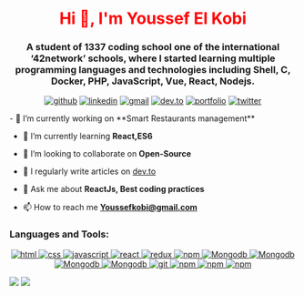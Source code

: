 <h1 align="center" style="color: red" >Hi 👋, I'm Youssef El Kobi</h1>
<h3 align="center">A student of 1337 coding school one of the international ‘42network’ schools, where I started learning multiple programming languages and technologies including Shell, C, Docker, PHP, JavaScript, Vue, React, Nodejs.</h3>

<p dir="auto" align="center">
    <a href="https://github.com/Youssef-kobi"><img src="https://camo.githubusercontent.com/503ebdcea35758fab52b522b6286fc3665be9ac371a3275cd79ee047a8b45627/68747470733a2f2f696d672e736869656c64732e696f2f62616467652f4769744875622d3030303030303f7374796c653d666f722d7468652d6261646765266c6f676f3d476974487562266c6f676f436f6c6f723d7768697465" alt="github" data-canonical-src="https://img.shields.io/badge/GitHub-000000?style=for-the-badge&amp;logo=GitHub&amp;logoColor=white" style="max-width: 100%;"></a> <a href="https://www.linkedin.com/in/youssef-el-kobi-7b5010211" rel="nofollow"><img src="https://camo.githubusercontent.com/269037ff67eb4a9774f2f9462aca436e5a09e80ccf6991702ccfd37eb773f8a4/68747470733a2f2f696d672e736869656c64732e696f2f62616467652f4c696e6b6564696e2d3065373661383f7374796c653d666f722d7468652d6261646765266c6f676f3d4c696e6b6564696e266c6f676f436f6c6f723d7768697465" alt="linkedin" data-canonical-src="https://img.shields.io/badge/Linkedin-0e76a8?style=for-the-badge&amp;logo=Linkedin&amp;logoColor=white" style="max-width: 100%;"></a> <a href="mailto:youssefkobi@gmail.com"><img src="https://camo.githubusercontent.com/ea8fe6f5315428a5d9f88080c26968425b7f69860d897aa58078f50d9bfb033b/68747470733a2f2f696d672e736869656c64732e696f2f62616467652f476d61696c2d6666303030303f7374796c653d666f722d7468652d6261646765266c6f676f3d476d61696c266c6f676f436f6c6f723d7768697465" alt="gmail" data-canonical-src="https://img.shields.io/badge/Gmail-ff0000?style=for-the-badge&amp;logo=Gmail&amp;logoColor=white" style="max-width: 100%;"></a> <a href="https://dev.to/youssefkobi" rel="nofollow"><img src="https://camo.githubusercontent.com/2260d096940ea9244c51ac47a7079d4b9d1e60c7df7da17e7df7806b73193865/68747470733a2f2f696d672e736869656c64732e696f2f62616467652f4465762e746f2d3030303030303f7374796c653d666f722d7468652d6261646765266c6f676f3d4465762e746f266c6f676f436f6c6f723d7768697465" alt="dev.to" data-canonical-src="https://img.shields.io/badge/Dev.to-000000?style=for-the-badge&amp;logo=Dev.to&amp;logoColor=white" style="max-width: 100%;"></a> <a href="https://vercel.app/" rel="nofollow"><img src="https://camo.githubusercontent.com/11ebe63f854a19e9867bac1827ab118590ceb215581e4d4f29776278d089b76b/68747470733a2f2f696d672e736869656c64732e696f2f62616467652f506f7274666f6c696f2d3464316137663f7374796c653d666f722d7468652d6261646765266c6f676f3d506f7274666f6c696f266c6f676f436f6c6f723d7768697465" alt="portfolio" data-canonical-src="https://img.shields.io/badge/Portfolio-4d1a7f?style=for-the-badge&amp;logo=Portfolio&amp;logoColor=white" style="max-width: 100%;"></a> <a href="https://twitter.com/YoussefElKobi" rel="nofollow"><img src="https://camo.githubusercontent.com/d4a206297cb79f1e660b8c739f0922b9e9ed6172e97f1aedf5c17d320f46afa5/68747470733a2f2f696d672e736869656c64732e696f2f62616467652f547769747465722d3144413146323f7374796c653d666f722d7468652d6261646765266c6f676f3d54776974746572266c6f676f436f6c6f723d7768697465" alt="twitter" data-canonical-src="https://img.shields.io/badge/Twitter-1DA1F2?style=for-the-badge&amp;logo=Twitter&amp;logoColor=white" style="max-width: 100%;"></a></p>
- 🔭 I’m currently working on **Smart Restaurants management**

- 🌱 I’m currently learning **React,ES6**

- 👯 I’m looking to collaborate on **Open-Source**

- 📝 I regularly write articles on [dev.to](dev.to)

- 💬 Ask me about **ReactJs, Best coding practices**

- 📫 How to reach me **Youssefkobi@gmail.com**

<h3 align="left">Languages and Tools:</h3>
<p dir="auto" align="center">
    <a target="_blank" rel="noopener noreferrer nofollow" href="https://camo.githubusercontent.com/18fdfe68e14045b5a8b154d5d1a4a1e7d505664ec9399268d174fa05569a2519/68747470733a2f2f696d672e736869656c64732e696f2f62616467652f48746d6c2d7265643f7374796c653d666f722d7468652d6261646765266c6f676f3d48746d6c35266c6f676f436f6c6f723d7768697465"><img src="https://camo.githubusercontent.com/18fdfe68e14045b5a8b154d5d1a4a1e7d505664ec9399268d174fa05569a2519/68747470733a2f2f696d672e736869656c64732e696f2f62616467652f48746d6c2d7265643f7374796c653d666f722d7468652d6261646765266c6f676f3d48746d6c35266c6f676f436f6c6f723d7768697465" alt="html" data-canonical-src="https://img.shields.io/badge/Html-red?style=for-the-badge&amp;logo=Html5&amp;logoColor=white" style="max-width: 100%;">
    </a>
    <a target="_blank" rel="noopener noreferrer nofollow" href="https://camo.githubusercontent.com/b68c4095ed197fa875706c8fb5f70131a112cd62be1018c41cf153eb627cd6dc/68747470733a2f2f696d672e736869656c64732e696f2f62616467652f4373732d626c75653f7374796c653d666f722d7468652d6261646765266c6f676f3d43737333266c6f676f436f6c6f723d7768697465"><img src="https://camo.githubusercontent.com/b68c4095ed197fa875706c8fb5f70131a112cd62be1018c41cf153eb627cd6dc/68747470733a2f2f696d672e736869656c64732e696f2f62616467652f4373732d626c75653f7374796c653d666f722d7468652d6261646765266c6f676f3d43737333266c6f676f436f6c6f723d7768697465" alt="css" data-canonical-src="https://img.shields.io/badge/Css-blue?style=for-the-badge&amp;logo=Css3&amp;logoColor=white" style="max-width: 100%;">
    </a>
    <a target="_blank" rel="noopener noreferrer nofollow" href="https://camo.githubusercontent.com/7c69ef6dbda142ac96462724bb207a2c335b8bc9845fe14130d7ba4336f8fe7d/68747470733a2f2f696d672e736869656c64732e696f2f62616467652f4a6176617363726970742d79656c6c6f773f7374796c653d666f722d7468652d6261646765266c6f676f3d4a617661736372697074266c6f676f436f6c6f723d626c61636b"><img src="https://camo.githubusercontent.com/7c69ef6dbda142ac96462724bb207a2c335b8bc9845fe14130d7ba4336f8fe7d/68747470733a2f2f696d672e736869656c64732e696f2f62616467652f4a6176617363726970742d79656c6c6f773f7374796c653d666f722d7468652d6261646765266c6f676f3d4a617661736372697074266c6f676f436f6c6f723d626c61636b" alt="javascript" data-canonical-src="https://img.shields.io/badge/Javascript-yellow?style=for-the-badge&amp;logo=Javascript&amp;logoColor=black" style="max-width: 100%;">
    </a>
    <a target="_blank" rel="noopener noreferrer nofollow" href="https://camo.githubusercontent.com/a89d5992a1885a1fe4e73a0f2fb087a3286acd489f2b6f5dd6382319396ebe0d/68747470733a2f2f696d672e736869656c64732e696f2f62616467652f52656163742d626c75653f7374796c653d666f722d7468652d6261646765266c6f676f3d5265616374266c6f676f436f6c6f723d7768697465"><img src="https://camo.githubusercontent.com/a89d5992a1885a1fe4e73a0f2fb087a3286acd489f2b6f5dd6382319396ebe0d/68747470733a2f2f696d672e736869656c64732e696f2f62616467652f52656163742d626c75653f7374796c653d666f722d7468652d6261646765266c6f676f3d5265616374266c6f676f436f6c6f723d7768697465" alt="react" data-canonical-src="https://img.shields.io/badge/React-blue?style=for-the-badge&amp;logo=React&amp;logoColor=white" style="max-width: 100%;">
    </a>
    <a target="_blank" rel="noopener noreferrer nofollow" href="https://camo.githubusercontent.com/566c8875a5c41f25e5597d5631e82410f318aa9bb1bf6fa505d6c13c4777f117/68747470733a2f2f696d672e736869656c64732e696f2f62616467652f52656475782d707572706c653f7374796c653d666f722d7468652d6261646765266c6f676f3d5265647578266c6f676f436f6c6f723d7768697465"><img src="https://camo.githubusercontent.com/566c8875a5c41f25e5597d5631e82410f318aa9bb1bf6fa505d6c13c4777f117/68747470733a2f2f696d672e736869656c64732e696f2f62616467652f52656475782d707572706c653f7374796c653d666f722d7468652d6261646765266c6f676f3d5265647578266c6f676f436f6c6f723d7768697465" alt="redux" data-canonical-src="https://img.shields.io/badge/Redux-purple?style=for-the-badge&amp;logo=Redux&amp;logoColor=white" style="max-width: 100%;">
    </a>
         <a target="_blank" rel="noopener noreferrer nofollow" href="https://img.shields.io/badge/materialUI-007fff?style=for-the-badge&logo=mui&logoColor=white"><img src="https://img.shields.io/badge/materialUI-007fff?style=for-the-badge&logo=mui&logoColor=white" alt="npm" data-canonical-src="https://img.shields.io/badge/materialUI-007fff?style=for-the-badge&logo=mui&logoColor=white" style="max-width: 100%;">
    </a>
    <a target="_blank" rel="noopener noreferrer nofollow" href="https://img.shields.io/badge/Tailwind-0b1120?style=for-the-badge&logo=tailwindcss&logoColor=white"><img src="https://img.shields.io/badge/Tailwind-0b1120?style=for-the-badge&logo=tailwindcss&logoColor=white" alt="Mongodb" data-canonical-src="https://img.shields.io/badge/Tailwind-0b1120?style=for-the-badge&logo=tailwindcss&logoColor=white" style="max-width: 100%;">
    </a>
    <a target="_blank" rel="noopener noreferrer nofollow" href="https://img.shields.io/badge/vue-42b883?style=for-the-badge&logo=vue.js&logoColor=white"><img src="https://img.shields.io/badge/vue-42b883?style=for-the-badge&logo=vue.js&logoColor=white" alt="Mongodb" data-canonical-src="https://img.shields.io/badge/vue-42b883?style=for-the-badge&logo=vue.js&logoColor=white" style="max-width: 100%;">
    </a>
      <a target="_blank" rel="noopener noreferrer nofollow" href="https://img.shields.io/badge/node-70a861?style=for-the-badge&logo=node.Js&logoColor=white"><img src="https://img.shields.io/badge/node-70a861?style=for-the-badge&logo=node.Js&logoColor=white" alt="Mongodb" data-canonical-src="https://img.shields.io/badge/node-70a861?style=for-the-badge&logo=node.Js&logoColor=white" style="max-width: 100%;">
    </a>
    <a target="_blank" rel="noopener noreferrer nofollow" href="https://img.shields.io/badge/mongodb-439934?style=for-the-badge&logo=mongodb&logoColor=white"><img src="https://img.shields.io/badge/mongodb-439934?style=for-the-badge&logo=mongodb&logoColor=white" alt="Mongodb" data-canonical-src="https://img.shields.io/badge/mongodb-439934?style=for-the-badge&logo=mongodb&logoColor=white" style="max-width: 100%;">
    </a>
        <a target="_blank" rel="noopener noreferrer nofollow" href="https://camo.githubusercontent.com/b003bacfca02d3dba9d9d809813d4cb9cde966230e3a7a95b59ebe55cf56bbca/68747470733a2f2f696d672e736869656c64732e696f2f62616467652f4769742d7265643f7374796c653d666f722d7468652d6261646765266c6f676f3d476974266c6f676f436f6c6f723d7768697465"><img src="https://camo.githubusercontent.com/b003bacfca02d3dba9d9d809813d4cb9cde966230e3a7a95b59ebe55cf56bbca/68747470733a2f2f696d672e736869656c64732e696f2f62616467652f4769742d7265643f7374796c653d666f722d7468652d6261646765266c6f676f3d476974266c6f676f436f6c6f723d7768697465" alt="git" data-canonical-src="https://img.shields.io/badge/Git-red?style=for-the-badge&amp;logo=Git&amp;logoColor=white" style="max-width: 100%;">
    </a>
    <a target="_blank" rel="noopener noreferrer nofollow" href="https://camo.githubusercontent.com/2f350ffe9ec0d194ce1358c13665192de1a0eca41d701e1dccb8d464cadd4132/68747470733a2f2f696d672e736869656c64732e696f2f62616467652f4e706d2d7265643f7374796c653d666f722d7468652d6261646765266c6f676f3d4e706d266c6f676f436f6c6f723d7768697465"><img src="https://camo.githubusercontent.com/2f350ffe9ec0d194ce1358c13665192de1a0eca41d701e1dccb8d464cadd4132/68747470733a2f2f696d672e736869656c64732e696f2f62616467652f4e706d2d7265643f7374796c653d666f722d7468652d6261646765266c6f676f3d4e706d266c6f676f436f6c6f723d7768697465" alt="npm" data-canonical-src="https://img.shields.io/badge/Npm-red?style=for-the-badge&amp;logo=Npm&amp;logoColor=white" style="max-width: 100%;">
    </a>
      <a target="_blank" rel="noopener noreferrer nofollow" href="https://img.shields.io/badge/firebase-ffcb2f?style=for-the-badge&logo=firebase&logoColor=white"><img src="https://img.shields.io/badge/firebase-ffcb2f?style=for-the-badge&logo=firebase&logoColor=white" alt="npm" data-canonical-src="https://img.shields.io/badge/firebase-ffcb2f?style=for-the-badge&logo=firebase&logoColor=white" style="max-width: 100%;">
    </a>
    <a target="_blank" rel="noopener noreferrer nofollow" href="https://img.shields.io/badge/docker-003f8c?style=for-the-badge&logo=docker&logoColor=white"><img src="https://img.shields.io/badge/docker-003f8c?style=for-the-badge&logo=docker&logoColor=white" alt="npm" data-canonical-src="https://img.shields.io/badge/docker-003f8c?style=for-the-badge&logo=docker&logoColor=white" style="max-width: 100%;">
    </a>
</p>
<a href="https://git.io/streak-stats" ><img src="http://github-readme-streak-stats.herokuapp.com?user=youssef-kobi&theme=dark&hide_border=true" /></a>
<a href="https://github-readme-stats.vercel.app/api?username=youssef-kobi&show_icons=true&hide=stars" ><img src="https://github-readme-stats.vercel.app/api?username=youssef-kobi&show_icons=true&hide=stars" /></a>
